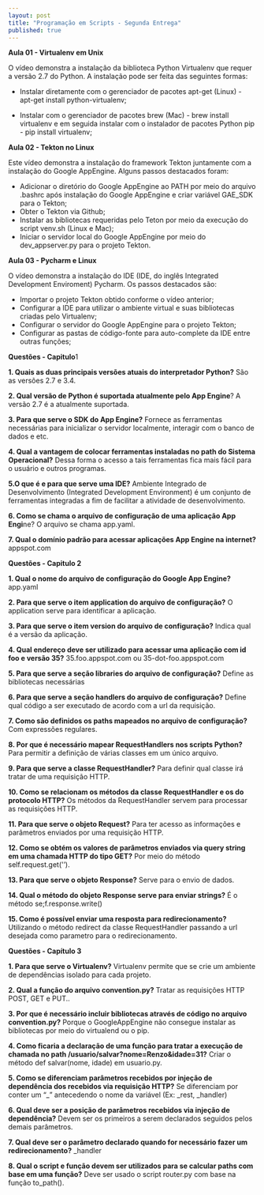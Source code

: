 ```yaml
---
layout: post
title: "Programação em Scripts - Segunda Entrega"
published: true
---
```


**Aula 01 - Virtualenv em Unix**


O vídeo demonstra a instalação da biblioteca Python Virtualenv que requer a versão 2.7 do Python. A instalação pode ser feita das seguintes formas:


   * Instalar diretamente com o gerenciador de pacotes apt-get (Linux) - apt-get install python-virtualenv;

   * Instalar com o gerenciador de pacotes brew (Mac) - brew install virtualenv e em seguida instalar com o instalador de pacotes Python pip - pip install virtualenv; 




**Aula 02 - Tekton no Linux**

Este vídeo demonstra a instalação do framework Tekton juntamente com a instalação do Google AppEngine. Alguns passos destacados foram:



   * Adicionar o diretório do Google AppEngine ao PATH por meio do arquivo .bashrc após instalação do Google AppEngine e criar variável GAE_SDK para o Tekton;
   * Obter o Tekton via Github;
   * Instalar as bibliotecas requeridas pelo Teton por meio da execução do script venv.sh (Linux e Mac);
   * Iniciar o servidor local do Google AppEngine por meio do dev_appserver.py para o projeto Tekton.





**Aula 03 - Pycharm e Linux**


O vídeo demonstra a instalação do IDE (IDE, do inglês Integrated Development Enviroment) Pycharm. Os passos destacados são:


   * Importar o projeto Tekton obtido conforme o vídeo anterior;
   * Configurar a IDE para utilizar o ambiente virtual e suas bibliotecas criadas pelo Virtualenv;
   * Configurar o servidor do Google AppEngine para o projeto Tekton;
   * Configurar as pastas de código-fonte para auto-complete da IDE entre outras funções;





**Questões - Capitulo**1



**1. Quais as duas principais versões atuais do interpretador Python?**
São as versões 2.7 e 3.4.


**2. Qual versão de Python é suportada atualmente pelo App Engine**?
A versão 2.7 é a atualmente suportada.

**3. Para que serve o SDK do App Engine?**
Fornece as ferramentas necessárias para inicializar o servidor localmente, interagir com o banco de dados e etc.


**4. Qual a vantagem de colocar  ferramentas instaladas no path do Sistema Operacional?** 
Dessa forma o acesso a tais ferramentas fica mais fácil para o usuário e outros programas.


**5.O que é e para que serve uma IDE?**
Ambiente Integrado de Desenvolvimento (Integrated Development Environment) é um conjunto de ferramentas integradas a fim de facilitar a atividade de desenvolvimento.


**6. Como se chama o arquivo de configuração de uma aplicação App Engi**ne?
O arquivo se chama app.yaml.


**7. Qual o domínio padrão para acessar aplicações App Engine na internet?**
appspot.com



**Questões - Capitulo 2**


**1. Qual o nome do arquivo de configuração do Google App Engine?**
    app.yaml

**2. Para que serve o item application do arquivo de configuração?**
    O application serve para identificar a aplicação.

**3. Para que serve o item version do arquivo de configuração?**
    Indica qual é a versão da aplicação.

**4. Qual endereço deve ser utilizado para acessar uma aplicação com id foo e versão 35?**
    35.foo.appspot.com ou 35-dot-foo.appspot.com

**5. Para que serve a seção libraries do arquivo de configuração?**
    Define as bibliotecas necessárias

**6. Para que serve a seção handlers do arquivo de configuração?**
    Define qual código a ser executado de acordo com a url da requisição.

**7. Como são definidos os paths mapeados no arquivo de configuração?**
    Com expressões regulares.

**8. Por que é necessário mapear RequestHandlers nos scripts Python?**
    Para permitir a definição de várias classes em um único arquivo.

**9. Para que serve a classe RequestHandler?**
    Para definir qual classe irá tratar de uma requisição HTTP.

**10. Como se relacionam os métodos da classe RequestHandler e os do protocolo HTTP?**
    Os métodos da RequestHandler servem para processar as requisições HTTP.

**11. Para que serve o objeto Request?**
    Para ter acesso as informações e parâmetros enviados por uma requisição HTTP.

**12. Como se obtém os valores de parâmetros enviados via query string em uma chamada HTTP do tipo GET?**
    Por meio do método self.request.get('<nome do parametro>’).

**13. Para que serve o objeto Response?**
    Serve para o envio de dados.

**14. Qual o método do objeto Response serve para enviar strings?**
    É o método se;f.response.write()

**15. Como é possível enviar uma resposta para redirecionamento?**
    Utilizando o método redirect da classe RequestHandler passando a url desejada como parametro para o redirecionamento.


**Questões - Capítulo 3**


**1. Para que serve o Virtualenv?**
Virtualenv permite que se crie um ambiente de dependências isolado para cada projeto.
  
**2. Qual a função do arquivo convention.py?**
Tratar as requisições HTTP POST, GET e PUT..
  
**3. Por que é necessário incluir bibliotecas através de código no arquivo convention.py?**
Porque o GoogleAppEngine não consegue instalar as bibliotecas por meio do virtualend ou o pip.
  
**4. Como ficaria a declaração de uma função para tratar a execução de chamada no path /usuario/salvar?nome=Renzo&idade=31?**
Criar o método def salvar(nome, idade) em usuario.py.

**5. Como se diferenciam parâmetros recebidos por injeção de dependência dos recebidos via requisição HTTP?**
Se diferenciam por conter um “_” antecedendo o nome da variável (Ex: _rest, _handler)
  
**6. Qual deve ser a posição de parâmetros recebidos via injeção de dependência?**
Devem ser os primeiros a serem declarados seguidos pelos demais parâmetros.
  
**7. Qual deve ser o parâmetro declarado quando for necessário fazer um redirecionamento?**
_handler
  
**8. Qual o script e função devem ser utilizados para se calcular paths com base em uma função?**
Deve ser usado o script router.py com base na função to_path().